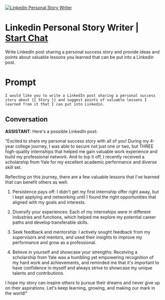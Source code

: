 
[![Linkedin Personal Story Writer](https://flow-prompt-covers.s3.us-west-1.amazonaws.com/icon/cute/cute_6.png)](https://gptcall.net/chat.html?data=%7B%22contact%22%3A%7B%22id%22%3A%227xxkNkiNhFnd5UpgJgCiw%22%2C%22flow%22%3Atrue%7D%7D)
# Linkedin Personal Story Writer | [Start Chat](https://gptcall.net/chat.html?data=%7B%22contact%22%3A%7B%22id%22%3A%227xxkNkiNhFnd5UpgJgCiw%22%2C%22flow%22%3Atrue%7D%7D)
Write LinkedIn post sharing a personal success story and provide ideas and points about valuable lessons you learned that can be put into a Linkedin post. 



# Prompt

```
I would like you to write a LinkedIn post sharing a personal success story about {{ Story }} and suggest points of valuable lessons I learned from it that I can put into Linkedin.

```

## Conversation

**ASSISTANT**: Here's a possible LinkedIn post:



"Excited to share my personal success story with all of you! During my 4-year college journey, I was able to secure not just one or two, but THREE high-quality internships that helped me gain valuable work experience and build my professional network. And to top it off, I recently received a scholarship from Yale for my excellent academic performance and diverse skill set.



Reflecting on this journey, there are a few valuable lessons that I've learned that can benefit others as well:



1. Persistence pays off: I didn't get my first internship offer right away, but I kept applying and networking until I found the right opportunities that aligned with my goals and interests.

2. Diversify your experiences: Each of my internships were in different industries and functions, which helped me explore my potential career paths and develop transferable skills.

3. Seek feedback and mentorship: I actively sought feedback from my supervisors and mentors, and used their insights to improve my performance and grow as a professional.

4. Believe in yourself and showcase your strengths: Receiving a scholarship from Yale was a humbling yet empowering recognition of my hard work and achievements, and reminded me that it's important to have confidence in myself and always strive to showcase my unique talents and contributions.



I hope my story can inspire others to pursue their dreams and never give up on their aspirations. Let's keep learning, growing, and making our mark in the world!"


